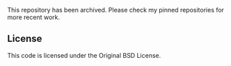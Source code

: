 This repository has been archived.  Please check my pinned repositories for more recent work.

## License ##

This code is licensed under the Original BSD License.
